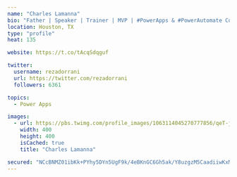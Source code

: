 ```yaml
---
name: "Charles Lamanna"
bio: "Father | Speaker | Trainer | MVP | #PowerApps & #PowerAutomate Community Super User | YouTuber Right-pointing triangle http://youtube.com/c/rezadorrani | Learn - Share - Clockwise rightwards and leftwards open circle arrows"
location: Houston, TX
type: "profile"
heat: 135

website: https://t.co/tAcqSdqguf

twitter:
  username: rezadorrani
  url: https://twitter.com/rezadorrani
  followers: 6361

topics:
  - Power Apps

images:
  - url: https://pbs.twimg.com/profile_images/1063114045270777856/qeT-jpWr_400x400.jpg
    width: 400
    height: 400
    isCached: true
    title: "Charles Lamanna"

secured: "NCcBNMZ01ibKk+PYhy5DYn5UgF9k/4eBKnGC6Gh5ak/Y8uzgzM5CaadiiwKxMVjKn69YmfB+iRqoVmVo+weLsuNY0Nbq+/hh/odwHhq4hMjPdyTZrabomcyClyYCkQfHypd6f3zuu3T7RtvXopRc3W3Kxfsc5A0S93O9zcIKUqm/jhDI/d55KnMmS+9z6UfM2xDDuI8Z51XyuO7LxXaE9I2gAE/THlYBLbUzbRfiOjn4tinu6F6EOoxILHA9zJAwXP1R4EJyJVzIU0DKO3x6hzmByI76ksPgqQjGQqG3+rBgvuodwX2XS9thclt1d7U1MLUHW/VuG8JT+k0s7wqfTdbuURcfigvVQiub9CAtRU4mvqy8dCUCDlo59Z2xQng+uZmX3w+FE4MOHd4mW6pqL+ph51SDEA7qFA9F0IRwunU=;SbUWaKELA9hbkDDYGkr1/g=="
---
```


